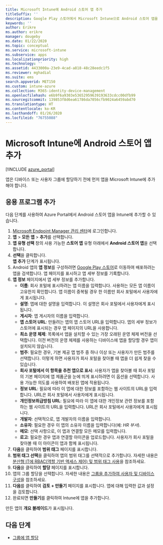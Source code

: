 ```yaml
---
title: Microsoft Intune에 Android 스토어 앱 추가
titleSuffix: ''
description: Google Play 스토어에서 Microsoft Intune으로 Android 스토어 앱을 추가하는 방법을 알아봅니다.
keywords: ''
author: Erikre
ms.author: erikre
manager: dougeby
ms.date: 01/22/2020
ms.topic: conceptual
ms.service: microsoft-intune
ms.subservice: apps
ms.localizationpriority: high
ms.technology: ''
ms.assetid: 4433000a-23e9-4cad-a818-48c28eedc1f5
ms.reviewer: mghadial
ms.suite: ems
search.appverid: MET150
ms.custom: intune-azure
ms.collection: M365-identity-device-management
ms.openlocfilehash: e6b9f6a9303e53652959639193633cdcc00dfb99
ms.sourcegitcommit: 139853f8d6ea61786da7056cfb9024a6459abd70
ms.translationtype: HT
ms.contentlocale: ko-KR
ms.lasthandoff: 01/26/2020
ms.locfileid: "76755088"
---
```

# <a name="add-android-store-apps-to-microsoft-intune"></a>Microsoft Intune에 Android 스토어 앱 추가

[!INCLUDE [azure_portal](../includes/azure_portal.md)]

앱은 디바이스 또는 사용자 그룹에 할당하기 전에 먼저 앱을 Microsoft Intune에 추가해야 합니다. 

## <a name="add-an-app"></a>응용 프로그램 추가

다음 단계를 사용하여 Azure Portal에서 Android 스토어 앱을 Intune에 추가할 수 있습니다.

1. [Microsoft Endpoint Manager 관리 센터](https://go.microsoft.com/fwlink/?linkid=2109431)에 로그인합니다.
2. **앱** > **모든 앱** > **추가**를 선택합니다.
3. **앱 유형 선택** 창의 사용 가능한 **스토어 앱** 유형 아래에서 **Android 스토어 앱**을 선택합니다.
4. **선택**을 클릭합니다.<br>
   **앱 추가** 단계가 표시됩니다.
5. Android 앱의 **앱 정보**를 구성하려면 [Google Play 스토어](https://play.google.com/store)로 이동하여 배포하려는 앱을 검색합니다. 앱 페이지를 표시하고 앱 세부 정보를 기록합니다. 
6. **앱 정보** 페이지에서 앱 세부 정보를 추가합니다.
    - **이름**: 회사 포털에 표시하려는 앱 이름을 입력합니다. 사용하는 모든 앱 이름이 고유한지 확인합니다. 앱 이름이 중복될 경우 한 이름만 회사 포털에서 사용자에게 표시됩니다.
    - **설명**: 앱에 대한 설명을 입력합니다. 이 설명은 회사 포털에서 사용자에게 표시됩니다.
    - **게시자**: 앱 게시자의 이름을 입력합니다.
    - **앱 스토어 URL**: 만들려는 앱의 앱 스토어 URL을 입력합니다. 앱의 세부 정보가 스토어에 표시되는 경우 앱 페이지의 URL을 사용합니다. 
    - **최소 운영 체제**: 목록에서 앱을 설치할 수 있는 가장 오래된 운영 체제 버전을 선택합니다. 이전 버전의 운영 체제를 사용하는 디바이스에 앱을 할당할 경우 앱이 설치되지 않습니다.
    - **범주**: 필요한 경우, 기본 제공 앱 범주 중 하나 이상 또는 사용자가 만든 범주를 선택합니다. 이렇게 하면 사용자가 회사 포털을 찾아볼 때 앱을 더 쉽게 찾을 수 있습니다.
    - **회사 포털에서 이 항목을 추천 앱으로 표시**: 사용자가 앱을 찾아볼 때 회사 포털의 기본 페이지에 앱 제품군을 눈에 띄게 표시하려면 이 옵션을 선택합니다. 사용 가능한 의도를 사용하여 배포된 앱에 적용됩니다.
    - **정보 URL**: 필요에 따라 이 앱에 대한 정보를 포함하는 웹 사이트의 URL을 입력합니다. URL은 회사 포털에서 사용자에게 표시됩니다.
    - **개인정보취급방침 URL**: 필요에 따라 이 앱에 대한 개인정보 관련 정보를 포함하는 웹 사이트의 URL을 입력합니다. URL은 회사 포털에서 사용자에게 표시됩니다.
    - **개발자**: 선택적으로, 앱 개발자의 이름을 입력합니다.
    - **소유자**: 필요한 경우 이 앱의 소유자 이름을 입력합니다(예: *HR 부서*).
    - **메모**: 선택 사항으로, 이 앱과 연결할 모든 메모를 입력합니다.
    - **로고**: 필요한 경우 앱과 연결할 아이콘을 업로드합니다. 사용자가 회사 포털을 찾아볼 때 이 아이콘이 앱과 함께 표시됩니다.
7. **다음**을 클릭하여 **범위 태그** 페이지를 표시합니다.
8. **범위 태그 선택**을 클릭하여 앱의 범위 태그를 선택적으로 추가합니다. 자세한 내용은 [분산형 IT에 RBAC(역할 기반 액세스 제어) 및 범위 태그 사용](~/fundamentals/scope-tags.md)을 참조하세요.
9. **다음**을 클릭하여 **할당** 페이지를 표시합니다.
10. 앱의 그룹 할당을 선택합니다. 자세한 내용은 [그룹을 추가하여 사용자 및 디바이스 구성](~/fundamentals/groups-add.md)을 참조하세요. 
11. **다음**를 클릭하여 **검토 + 만들기** 페이지를 표시합니다. 앱에 대해 입력한 값과 설정을 검토합니다.
12. 완료되면 **만들기**를 클릭하여 Intune에 앱을 추가합니다.

만든 앱의 **개요 블레이드**가 표시됩니다.

## <a name="next-steps"></a>다음 단계

- [그룹에 앱 할당](apps-deploy.md)
